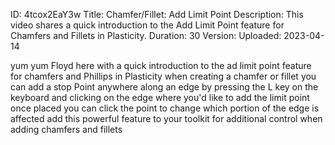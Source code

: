 ID: 4tcox2EaY3w
Title: Chamfer/Fillet: Add Limit Point
Description: This video shares a quick introduction to the Add Limit Point feature for Chamfers and Fillets in Plasticity.
Duration: 30
Version: 
Uploaded: 2023-04-14

yum yum
Floyd here with a quick introduction to
the ad limit point feature for chamfers
and Phillips in Plasticity when
creating a chamfer or fillet you can add
a stop Point anywhere along an edge by
pressing the L key on the keyboard and
clicking on the edge where you'd like to
add the limit point once placed you can
click the point to change which portion
of the edge is affected add this
powerful feature to your toolkit for
additional control when adding chamfers
and fillets